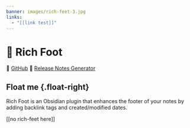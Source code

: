 ```yaml
---
banner: images/rich-feet-3.jpg
links:
  - "[[link test]]"
---
```


# 🦶 Rich Foot
🐙 [GitHub](https://github.com/jparkerweb/rich-foot)
📝 [Release Notes Generator](https://jparkerweb.github.io/release-notes/)

## Float me {.float-right}

Rich Foot is an Obsidian plugin that enhances the footer of your notes by adding backlink tags and created/modified dates.


[[no rich-feet here]]
